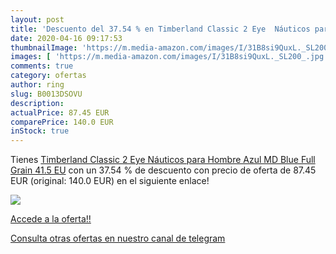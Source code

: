 ```yaml
---
layout: post
title: 'Descuento del 37.54 % en Timberland Classic 2 Eye  Náuticos para '
date: 2020-04-16 09:17:53
thumbnailImage: 'https://m.media-amazon.com/images/I/31B8si9QuxL._SL200_.jpg'
images: [ 'https://m.media-amazon.com/images/I/31B8si9QuxL._SL200_.jpg' ]
comments: true
category: ofertas
author: ring
slug: B0013DSOVU
description:
actualPrice: 87.45 EUR
comparePrice: 140.0 EUR
inStock: true
---
```


Tienes [Timberland Classic 2 Eye  Náuticos para Hombre  Azul  MD Blue Full Grain   41.5 EU](https://www.amazon.com/dp/B0013DSOVU/?tag=redken08-20) con un 37.54 % de descuento con precio de oferta de 87.45 EUR (original: 140.0 EUR) en el siguiente enlace!

[![](https://m.media-amazon.com/images/I/31B8si9QuxL._SL200_.jpg)](https://www.amazon.com/dp/B0013DSOVU/?tag=redken08-20)

[Accede a la oferta!!](https://www.amazon.com/dp/B0013DSOVU/?tag=redken08-20)

[Consulta otras ofertas en nuestro canal de telegram](https://t.me/s/ofertas25)
